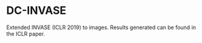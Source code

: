 # DC-INVASE
Extended INVASE (ICLR 2019) to images. Results generated can be found in the ICLR paper.
